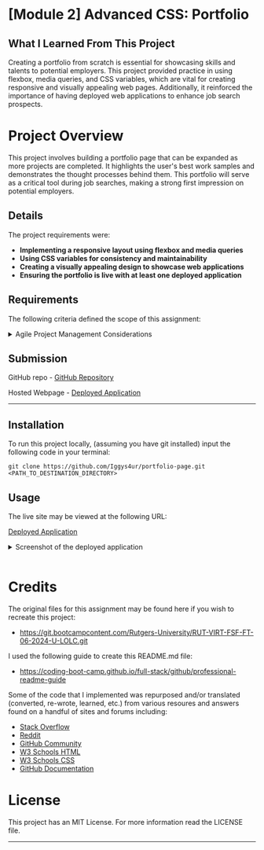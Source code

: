# [Module 2] Advanced CSS: Portfolio

## What I Learned From This Project
Creating a portfolio from scratch is essential for showcasing skills and talents to potential employers. This project provided practice in using flexbox, media queries, and CSS variables, which are vital for creating responsive and visually appealing web pages. Additionally, it reinforced the importance of having deployed web applications to enhance job search prospects.

# Project Overview
This project involves building a portfolio page that can be expanded as more projects are completed. It highlights the user's best work samples and demonstrates the thought processes behind them. This portfolio will serve as a critical tool during job searches, making a strong first impression on potential employers.

## Details
The project requirements were:

- **Implementing a responsive layout using flexbox and media queries**
- **Using CSS variables for consistency and maintainability**
- **Creating a visually appealing design to showcase web applications**
- **Ensuring the portfolio is live with at least one deployed application**

## Requirements

The following criteria defined the scope of this assignment:

<details>
  <summary>Agile Project Management Considerations</summary>

### 1. User Story:

    AS AN employer
    I WANT to view a potential employee's deployed portfolio of work samples
    SO THAT I can review samples of their work and assess whether they're a good candidate for an open position

### 2. Acceptance Criteria:

    GIVEN I need to sample a potential employee's previous work
    WHEN I load their portfolio
    THEN I am presented with the developer's name, a recent photo or avatar, and links to sections about them, their work, and how to contact them
    WHEN I click one of the links in the navigation
    THEN the UI scrolls to the corresponding section
    WHEN I am presented with the developer's work
    THEN I am presented with a section containing titled images of the developer's applications
    WHEN I click on an image in the portfolio
    THEN I am taken to that deployed application
    WHEN I resize the page or view the site on various screens and devices
    THEN I am presented with a responsive layout that adapts to my viewport

### 3. Mockup:

    The following animation shows the web application's appearance and functionality:

<details>
  <summary>Provided Mockup Screenshot</summary>

![Alt text](./assets/images/02-advanced-css-homework-demo.gif)
  
</details>
    

### 4. Instructions for Submission:

    You are required to submit BOTH of the following for review:

    - The URL of the deployed application.
    - The URL of the GitHub repository that contains your code. Give the repository a unique name and include a README file that describes the project.

</details>

## Submission
GitHub repo
    - [GitHub Repository](https://github.com/Iggys4ur/portfolio-page.git)

Hosted Webpage
    - [Deployed Application]()

---

## Installation
To run this project locally, (assuming you have git installed) input the following code in your terminal:

`git clone https://github.com/Iggys4ur/portfolio-page.git <PATH_TO_DESTINATION_DIRECTORY>`

## Usage
The live site may be viewed at the following URL:

[Deployed Application]()

<details>
  <summary>Screenshot of the deployed application</summary>

![Alt text]()

</details>
&nbsp;

# Credits
The original files for this assignment may be found here if you wish to recreate this project:
- https://git.bootcampcontent.com/Rutgers-University/RUT-VIRT-FSF-FT-06-2024-U-LOLC.git

I used the following guide to create this README.md file:
- https://coding-boot-camp.github.io/full-stack/github/professional-readme-guide

Some of the code that I implemented was repurposed and/or translated (converted, re-wrote, learned, etc.) from various resoures and answers found on a handful of sites and forums including:

- [Stack Overflow](https://stackoverflow.com/)
- [Reddit](https://reddit.com/)
- [GitHub Community](https://github.com/orgs/community/discussions/)
- [W3 Schools HTML](https://w3schools.com/html/)
- [W3 Schools CSS](https://w3schools.com/css/)
- [GitHub Documentation](https://docs.github.com/en)

# License
This project has an MIT License. For more information read the LICENSE file.

---